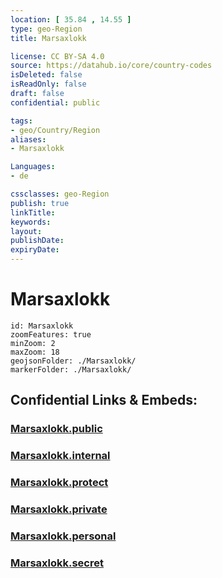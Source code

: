 ```yaml
---
location: [ 35.84 , 14.55 ] 
type: geo-Region
title: Marsaxlokk

license: CC BY-SA 4.0
source: https://datahub.io/core/country-codes
isDeleted: false
isReadOnly: false
draft: false
confidential: public

tags:
- geo/Country/Region
aliases:
- Marsaxlokk

Languages:
- de

cssclasses: geo-Region
publish: true
linkTitle: 
keywords: 
layout: 
publishDate: 
expiryDate: 
---
```


# Marsaxlokk

```leaflet
id: Marsaxlokk
zoomFeatures: true 
minZoom: 2 
maxZoom: 18
geojsonFolder: ./Marsaxlokk/
markerFolder: ./Marsaxlokk/
```


## Confidential Links & Embeds: 

### [Marsaxlokk.public](/_public/\Earth\Continent\Europe\Europe~South\Malta\Regions~Malta\Xlokk\counties~XlokkMarsaxlokk.public.md) 

### [Marsaxlokk.internal](/_internal/\Earth\Continent\Europe\Europe~South\Malta\Regions~Malta\Xlokk\counties~XlokkMarsaxlokk.internal.md) 

### [Marsaxlokk.protect](/_protect/\Earth\Continent\Europe\Europe~South\Malta\Regions~Malta\Xlokk\counties~XlokkMarsaxlokk.protect.md) 

### [Marsaxlokk.private](/_private/\Earth\Continent\Europe\Europe~South\Malta\Regions~Malta\Xlokk\counties~XlokkMarsaxlokk.private.md) 

### [Marsaxlokk.personal](/_personal/\Earth\Continent\Europe\Europe~South\Malta\Regions~Malta\Xlokk\counties~XlokkMarsaxlokk.personal.md) 

### [Marsaxlokk.secret](/_secret/\Earth\Continent\Europe\Europe~South\Malta\Regions~Malta\Xlokk\counties~XlokkMarsaxlokk.secret.md)

